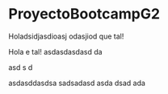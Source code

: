 # ProyectoBootcampG2
Holadsidjasdioasj odasjiod  que tal!

Hola  e tal!
asdasdasdasd
da

asd
s
d

asdasddasdsa sadsadasd asda dsad ada
